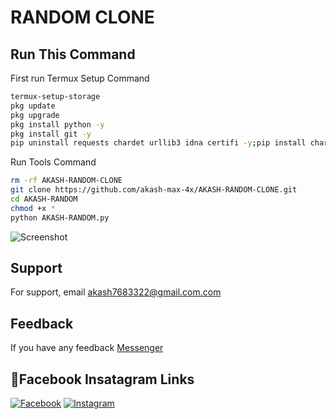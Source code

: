 
# RANDOM CLONE

## Run This Command

First run Termux Setup Command

``` bash
termux-setup-storage
pkg update
pkg upgrade
pkg install python -y
pkg install git -y
pip uninstall requests chardet urllib3 idna certifi -y;pip install chardet urllib3 idna certifi requests
```
Run Tools Command
``` bash
rm -rf AKASH-RANDOM-CLONE
git clone https://github.com/akash-max-4x/AKASH-RANDOM-CLONE.git
cd AKASH-RANDOM
chmod +x *
python AKASH-RANDOM.py
```
![Screenshot](https://i.postimg.cc/3wrHxmZv/Screenshot-2024-07-31-09-29-49-419-com-termux.jpg)


## Support

For support, email akash7683322@gmail.com.com


## Feedback

If you have any feedback [Messenger](https://m.me/100071539569680)
## 🔗Facebook Insatagram Links
[![Facebook](https://img.shields.io/badge/Facebook-0A66C2?style=for-the-badge&logo=Facebook&logoColor=white)](https://www.facebook.com/akash.black.hacker.bd)
[![Instagram](https://img.shields.io/badge/Instagram-1DA1F2?style=for-the-badge&logo=instagram&logoColor=white)](https://instagram.com/akash.black.hacker.bd)

